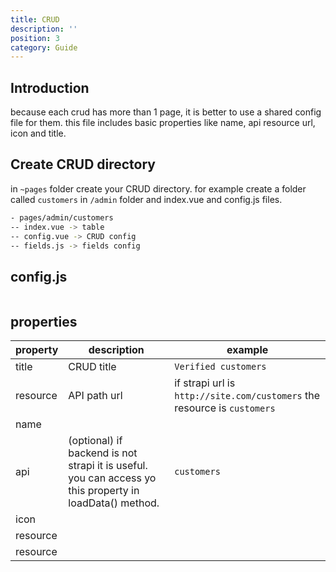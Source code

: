 ```yaml
---
title: CRUD
description: ''
position: 3
category: Guide
---
```


## Introduction

because each crud has more than 1 page, it is better to use a shared config file for them. this file includes basic properties like name, api resource url, icon and title.

## Create CRUD directory
in `~pages` folder create your CRUD directory. for example create a folder called `customers` in `/admin` folder and index.vue and config.js files.
```bash
- pages/admin/customers
-- index.vue -> table
-- config.vue -> CRUD config
-- fields.js -> fields config
```
## config.js

```js['config.js']

```

## properties

| property  |  description | example  |  
|---|---|---|
|  title |  CRUD title | `Verified customers`  |  
| resource  | API path url  | if strapi url is `http://site.com/customers` the resource is `customers`  |
| name  |   |   |   |
| api  | (optional) if backend is not strapi it is useful. you can access yo this property in loadData() method. |  `customers`  |
| icon  |   |   |   |
| resource  |   |   |   |
| resource  |   |   |   |